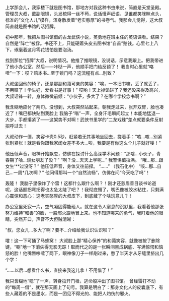 上学那会儿，我家楼下就是图书馆，那地方对我这种书虫来说，简直是天堂圣殿。管理员大叔，戴副眼镜，头发梳得一丝不苟，说话慢声细语，见谁都笑眯眯点头，标准的“文化人儿”模样，浑身散发着“老实憨厚”的书卷气。我那会儿觉得，这大叔简直就是图书馆的活招牌。

初中那年，我把从图书馆借的古龙武侠小说，英勇地在班主任的英语课看。结果？自然是“阵亡”被俘。书还不上，只能硬着头皮去图书馆“自首”赔钱。心里七上八下，琢磨着这月零花钱怕是要泡汤。

找到那位“招牌”大叔，说明情况。他推了推眼镜，没说话，示意我跟上。把我带进了他小办公室，然后——咔哒一声，他顺手把门给反锁了！ 我当时心里就“咯噔”一下：哎？赔本书…至于锁门吗？这流程有点…别致？

大叔坐回他的椅子，还是那副和蔼可亲的笑容：“唉，一本旧书嘛，丢了就丢了，不用赔了！学生娃，爱看书是好事！” 哎哟！天上掉馅饼了？我还没来得及高兴，大叔话锋一转，身体微微前倾：“小伙子，多大了？在哪个学校念书啊？”

我含糊地应付了两句。没想到，大叔突然站起来，朝我走过来，张开双臂，脸也凑近了！嘴巴都快贴到我脸上 我脑子“嗡”一声，全身汗毛瞬间起立！本能地猛退一大步，手都攥紧了——这架势不对啊！武侠书里学的“二龙戏珠”差点就要条件反射招呼过去！

大叔动作一僵，笑容卡壳0.5秒，赶紧若无其事地坐回去，搓着手：“咳…咳…别紧张别紧张！就是看你跟我家闺女差不多大…唉，我要是有你这么个儿子就好喽！” 

他压低声音，眼神开始飘忽，仿佛在探讨什么高深学术问题：“那啥…小伙子，青春期了哈…谈女朋友了没？”
“啊？没…天天上学呢…” 我警惕值拉满。
“哦…那…跟女生‘**过没呀？” 他压低声音，身体又往前探。
“……” （我石化中）
“咳…那…自己…一周*几次啊？” 他问得那叫一个“自然流畅”，仿佛在问“今天吃了吗”！

轰隆！ 我脑子里像炸了个雷！这都什么跟什么啊？！刚才还慈眉善目谈书论道呢，这话题拐弯拐得也太急太陡了吧？！我彻底懵了，嘴巴像被胶水粘住，只剩满心震惊和恶心：这老实憨厚的大叔皮下，到底藏了个啥玩意儿？！

办公室里死寂一片，空气凝固得能砸人。就在这令人窒息的沉默里，我看着他那张努力维持“和善”的脸，一股邪火蹭地冒上来。也不知道哪来的勇气，我盯着他的眼睛，突然开口，声音不大但贼清晰：

“叔，您女儿…多大了啊？要不…介绍给我认识认识呗？”

嚯！这一下可捅了马蜂窝！ 大叔脸上那“精心保养”的和蔼笑容，就像被按了删除键，“唰”地一下消失得无影无踪！取而代之的是一张瞬间黑成锅底、写满惊愕和恼怒的脸！他嘴唇哆嗦了两下，眼神像刀子一样剐过来，憋了半天才从牙缝里挤出几个字：

“……以后…想看什么书，直接来我这儿拿！不用借了！” 

我只含糊地“嗯”了一声，转身拉开门栓，逃命般冲出了图书馆。 曾经雷打不动的“每周一借”，就在那天画上了句号。我算是明白了：那身文化人的皮囊底下，有些人藏着的不是墨水，而是一团见不得光的、能把人灼伤的邪火。